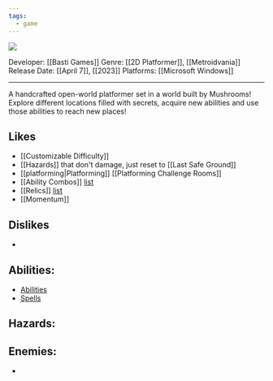 ```yaml
---
tags:
  - game
---
```

<img src="https://cdn2.steamgriddb.com/thumb/454449bb6815fe39d3ad6f5e8fa610a8.jpg">

Developer: [[Basti Games]]
Genre: [[2D Platformer]], [[Metroidvania]]
Release Date: [[April 7]], [[2023]]
Platforms: [[Microsoft Windows]]

----

A handcrafted open-world platformer set in a world built by Mushrooms! Explore different locations filled with secrets, acquire new abilities and use those abilities to reach new places!

## Likes
* [[Customizable Difficulty]]
* [[Hazards]] that don't damage, just reset to [[Last Safe Ground]]
* [[platforming|Platforming]] [[Platforming Challenge Rooms]]
* [[Ability Combos]] [list](**https://lone-fungus.fandom.com/wiki/Skips_and_Tech**)
* [[Relics]] [list](**https://lone-fungus.fandom.com/wiki/Relics**)
* [[Momentum]]

## Dislikes
* 

## Abilities:
* [Abilities](**[https://lone-fungus.fandom.com/wiki/Abilities](https://lone-fungus.fandom.com/wiki/Abilities)**)
* [Spells](**https://lone-fungus.fandom.com/wiki/Spells**)

## Hazards:
## Enemies:
* 